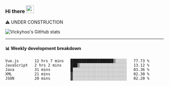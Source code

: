 ### Hi there <a href="https://www.gautamkrishnar.com/"><img src="https://media.giphy.com/media/hvRJCLFzcasrR4ia7z/giphy.gif" width="25px"></a>
⚠️ UNDER CONSTRUCTION

![Vickyhoo's GitHub stats](https://github-readme-stats.vercel.app/api?username=vickyhoo&theme=react&show_icons=true)

---

#### :bar_chart: Weekly development breakdown

<!--START_SECTION:waka-->
```text
Vue.js       12 hrs 7 mins   ███████████████████▒░░░░░   77.73 % 
JavaScript   2 hrs 2 mins    ███▒░░░░░░░░░░░░░░░░░░░░░   13.12 % 
Java         31 mins         █░░░░░░░░░░░░░░░░░░░░░░░░   03.36 % 
XML          21 mins         ▓░░░░░░░░░░░░░░░░░░░░░░░░   02.30 % 
JSON         20 mins         ▓░░░░░░░░░░░░░░░░░░░░░░░░   02.20 % 
```
<!--END_SECTION:waka-->


<!--
**vickyhoo/vickyhoo** is a ✨ _special_ ✨ repository because its `README.md` (this file) appears on your GitHub profile.

Here are some ideas to get you started:

- 🔭 I’m currently working on ...
- 🌱 I’m currently learning ...
- 👯 I’m looking to collaborate on ...
- 🤔 I’m looking for help with ...
- 💬 Ask me about ...
- 📫 How to reach me: ...
- 😄 Pronouns: ...
- ⚡ Fun fact: ...
-->
